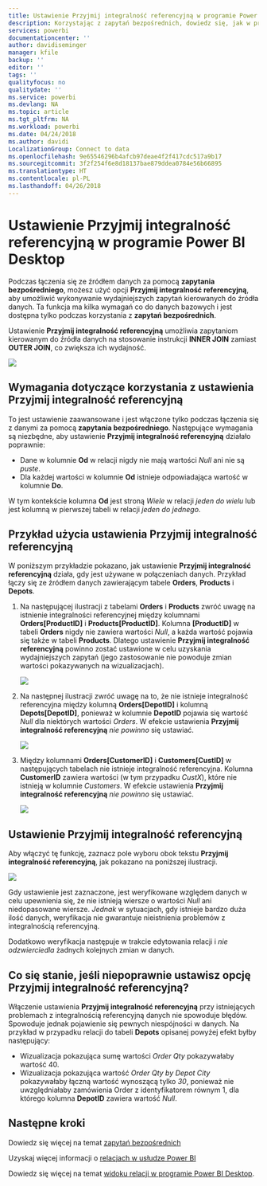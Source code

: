 ```yaml
---
title: Ustawienie Przyjmij integralność referencyjną w programie Power BI Desktop
description: Korzystając z zapytań bezpośrednich, dowiedz się, jak w programie Power BI Desktop przyjmować integralność referencyjną
services: powerbi
documentationcenter: ''
author: davidiseminger
manager: kfile
backup: ''
editor: ''
tags: ''
qualityfocus: no
qualitydate: ''
ms.service: powerbi
ms.devlang: NA
ms.topic: article
ms.tgt_pltfrm: NA
ms.workload: powerbi
ms.date: 04/24/2018
ms.author: davidi
LocalizationGroup: Connect to data
ms.openlocfilehash: 9e65546296b4afcb97deae4f2f417cdc517a9b17
ms.sourcegitcommit: 3f2f254f6e8d18137bae879ddea0784e56b66895
ms.translationtype: HT
ms.contentlocale: pl-PL
ms.lasthandoff: 04/26/2018
---
```

# <a name="assume-referential-integrity-settings-in-power-bi-desktop"></a>Ustawienie Przyjmij integralność referencyjną w programie Power BI Desktop
Podczas łączenia się ze źródłem danych za pomocą **zapytania bezpośredniego**, możesz użyć opcji **Przyjmij integralność referencyjną**, aby umożliwić wykonywanie wydajniejszych zapytań kierowanych do źródła danych. Ta funkcja ma kilka wymagań co do danych bazowych i jest dostępna tylko podczas korzystania z **zapytań bezpośrednich**.

Ustawienie **Przyjmij integralność referencyjną** umożliwia zapytaniom kierowanym do źródła danych na stosowanie instrukcji **INNER JOIN** zamiast **OUTER JOIN**, co zwiększa ich wydajność.

![](media/desktop-assume-referential-integrity/assume-referential-integrity_1.png)

## <a name="requirements-for-using-assume-referential-integrity"></a>Wymagania dotyczące korzystania z ustawienia Przyjmij integralność referencyjną
To jest ustawienie zaawansowane i jest włączone tylko podczas łączenia się z danymi za pomocą **zapytania bezpośredniego**. Następujące wymagania są niezbędne, aby ustawienie **Przyjmij integralność referencyjną** działało poprawnie:

* Dane w kolumnie **Od** w relacji nigdy nie mają wartości *Null* ani nie są *puste*.
* Dla każdej wartości w kolumnie **Od** istnieje odpowiadająca wartość w kolumnie **Do**.

W tym kontekście kolumna **Od** jest stroną *Wiele* w relacji *jeden do wielu* lub jest kolumną w pierwszej tabeli w relacji *jeden do jednego*.

## <a name="example-of-using-assume-referential-integrity"></a>Przykład użycia ustawienia Przyjmij integralność referencyjną
W poniższym przykładzie pokazano, jak ustawienie **Przyjmij integralność referencyjną** działa, gdy jest używane w połączeniach danych. Przykład łączy się ze źródłem danych zawierającym tabele **Orders**, **Products** i **Depots**.

1. Na następującej ilustracji z tabelami **Orders** i **Products** zwróć uwagę na istnienie integralności referencyjnej między kolumnami **Orders[ProductID]** i **Products[ProductID]**. Kolumna **[ProductID]** w tabeli **Orders** nigdy nie zawiera wartości *Null*, a każda wartość pojawia się także w tabeli **Products**. Dlatego ustawienie **Przyjmij integralność referencyjną** powinno zostać ustawione w celu uzyskania wydajniejszych zapytań (jego zastosowanie nie powoduje zmian wartości pokazywanych na wizualizacjach).
   
   ![](media/desktop-assume-referential-integrity/assume-referential-integrity_2.png)
2. Na następnej ilustracji zwróć uwagę na to, że nie istnieje integralność referencyjna między kolumną **Orders[DepotID]** i kolumną **Depots[DepotID]**, ponieważ w kolumnie **DepotID** pojawia się wartość *Null* dla niektórych wartości *Orders*. W efekcie ustawienia **Przyjmij integralność referencyjną** *nie powinno* się ustawiać.
   
   ![](media/desktop-assume-referential-integrity/assume-referential-integrity_3.png)
3. Między kolumnami **Orders[CustomerID]** i **Customers[CustID]** w następujących tabelach nie istnieje integralność referencyjna. Kolumna **CustomerID** zawiera wartości (w tym przypadku *CustX*), które nie istnieją w kolumnie *Customers*. W efekcie ustawienia **Przyjmij integralność referencyjną** *nie powinno* się ustawiać.
   
   ![](media/desktop-assume-referential-integrity/assume-referential-integrity_4.png)

## <a name="setting-assume-referential-integrity"></a>Ustawienie Przyjmij integralność referencyjną
Aby włączyć tę funkcję, zaznacz pole wyboru obok tekstu **Przyjmij integralność referencyjną**, jak pokazano na poniższej ilustracji.

![](media/desktop-assume-referential-integrity/assume-referential-integrity_1.png)

Gdy ustawienie jest zaznaczone, jest weryfikowane względem danych w celu upewnienia się, że nie istnieją wiersze o wartości *Null* ani niedopasowane wiersze. *Jednak* w sytuacjach, gdy istnieje bardzo duża ilość danych, weryfikacja nie gwarantuje nieistnienia problemów z integralnością referencyjną.

Dodatkowo weryfikacja następuje w trakcie edytowania relacji i *nie odzwierciedla* żadnych kolejnych zmian w danych.

## <a name="what-happens-if-you-incorrectly-set-assume-referential-integrity"></a>Co się stanie, jeśli niepoprawnie ustawisz opcję Przyjmij integralność referencyjną?
Włączenie ustawienia **Przyjmij integralność referencyjną** przy istniejących problemach z integralnością referencyjną danych nie spowoduje błędów. Spowoduje jednak pojawienie się pewnych niespójności w danych. Na przykład w przypadku relacji do tabeli **Depots** opisanej powyżej efekt byłby następujący:

* Wizualizacja pokazująca sumę wartości *Order Qty* pokazywałaby wartość 40.
* Wizualizacja pokazująca wartość *Order Qty by Depot City* pokazywałaby łączną wartość wynoszącą tylko *30*, ponieważ nie uwzględniałaby zamówienia Order z identyfikatorem równym 1, dla którego kolumna **DepotID** zawiera wartość *Null*.

## <a name="next-steps"></a>Następne kroki
Dowiedz się więcej na temat [zapytań bezpośrednich](desktop-use-directquery.md)

Uzyskaj więcej informacji o [relacjach w usłudze Power BI](desktop-create-and-manage-relationships.md)

Dowiedz się więcej na temat [widoku relacji w programie Power BI Desktop](desktop-relationship-view.md).

